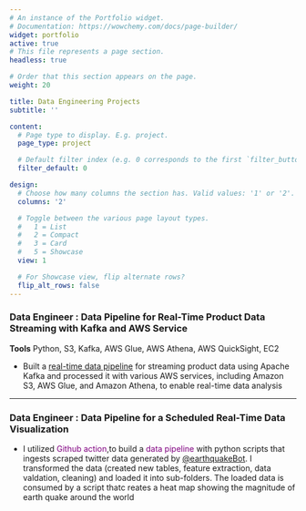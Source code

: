 ```yaml
---
# An instance of the Portfolio widget.
# Documentation: https://wowchemy.com/docs/page-builder/
widget: portfolio
active: true
# This file represents a page section.
headless: true

# Order that this section appears on the page.
weight: 20

title: Data Engineering Projects
subtitle: ''

content:
  # Page type to display. E.g. project.
  page_type: project

  # Default filter index (e.g. 0 corresponds to the first `filter_button` instance below).
  filter_default: 0

design:
  # Choose how many columns the section has. Valid values: '1' or '2'.
  columns: '2'

  # Toggle between the various page layout types.
  #   1 = List
  #   2 = Compact
  #   3 = Card
  #   5 = Showcase
  view: 1

  # For Showcase view, flip alternate rows?
  flip_alt_rows: false
---
```




### Data Engineer : Data Pipeline for Real-Time Product Data Streaming with Kafka and AWS Service
**Tools** Python, S3, Kafka, AWS Glue, AWS Athena, AWS QuickSight, EC2     
- Built a [real-time data pipeline](https://github.com/thayeylolu/Data-Engineering-Projects/tree/master/aws/real-time%20product%20analysis%20with%20kafka) for streaming product data using Apache Kafka and processed it with various AWS services, including Amazon S3, AWS Glue, and Amazon Athena, to enable real-time data analysis
----

### Data Engineer : Data Pipeline for a Scheduled Real-Time Data Visualization
- I utilized <span style="color: purple;">Github action</span>,to build a <span style="color: purple;"> data pipeline</span> with python scripts that ingests scraped twitter data generated by [@earthquakeBot](https://twitter.com/earthquakeBot). I transformed the data (created new tables, feature extraction, data valdation, cleaning) and loaded it into sub-folders. The loaded data is consumed by a script thatc reates a heat map showing the magnitude of earth quake around the world





